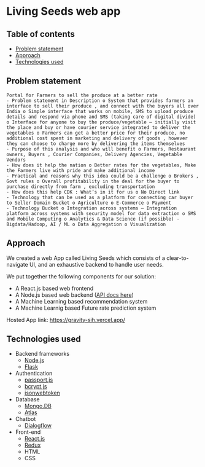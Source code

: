 # Living Seeds web app

## Table of contents

- [Problem statement](#problem-statement)
- [Approach](#approach)
- [Technologies used](#technologies-used)

## Problem statement
```
Portal for Farmers to sell the produce at a better rate 
- Problem statement in Description o System that provides farmers an interface to sell their produce , and connect with the buyers all over India o Simple interface that works on mobile, SMS to upload produce details and respond via phone and SMS (taking care of digital divide) o Interface for anyone to buy the produce/vegetable – initially visit the place and buy or have courier service integrated to deliver the vegetables o Farmers can get a better price for their produce, no additional cost spent in marketing and delivery of goods , however they can choose to charge more by delivering the items themselves 
- Purpose of this analysis and who will benefit o Farmers, Restaurant owners, Buyers , Courier Companies, Delivery Agencies, Vegetable Vendors
- How does it help the nation o Better rates for the vegetables, Make the Farmers live with pride and make additional income 
- Practical and reasons why this idea could be a challenge o Brokers , Govt rules o Overall profitability in the deal for the buyer to purchase directly from farm , excluding transportation 
- How does this help CDK : What’s in it for us o No Direct link 
- Technology that can be used as a platform for connecting car buyer to Seller Domain Bucket o Agriculture o E-Commerce o Payment 
- Technology Bucket o Integration across systems – Integration platform across systems with security model for data extraction o SMS and Mobile Computing o Analytics & Data Science (if possible) - Bigdata/Hadoop, AI / ML o Data Aggregation o Visualization

```
## Approach

We created a web App called Living Seeds which consists of a clear-to-navigate UI, and an exhaustive backend to handle user needs.

We put together the following components for our solution:
- A React.js based web frontend
- A Node.js based web backend ([API docs here](https://github.com/Palak-Agg/RA27_GRAVITY_WIMDR/tree/master/server))
- A Machine Learning based recommendation system
- A Machine Learnig based Future rate prediction system

Hosted App link: https://gravity-sih.vercel.app/

## Technologies used

- Backend frameworks
  - [Node.js](https://nodejs.org/en/)
  - [Flask](https://flask.palletsprojects.com/en/1.1.x/)
- Authentication
  - [passport.js](http://www.passportjs.org/)
  - [bcrypt.js](https://www.npmjs.com/package/bcrypt)
  - [jsonwebtoken](https://www.npmjs.com/package/jsonwebtoken)
- Database
  - [Mongo.DB](https://www.mongodb.com/)
  - [Atlas](https://www.mongodb.com/cloud/atlas)
- Chatbot
  - [Dialogflow](https://cloud.google.com/dialogflow)
- Front-end
  - [React.js](https://reactjs.org/)
  - [Redux](https://redux.js.org/)
  - HTML
  - CSS

